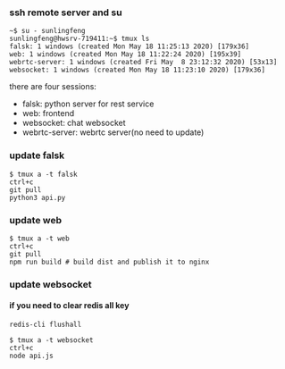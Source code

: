 ### ssh remote server and su
```
~$ su - sunlingfeng
sunlingfeng@hwsrv-719411:~$ tmux ls
falsk: 1 windows (created Mon May 18 11:25:13 2020) [179x36]
web: 1 windows (created Mon May 18 11:22:24 2020) [195x39]
webrtc-server: 1 windows (created Fri May  8 23:12:32 2020) [53x13]
websocket: 1 windows (created Mon May 18 11:23:10 2020) [179x36]
```
there are four sessions:
- falsk: python server for rest service
- web: frontend 
- websocket: chat websocket 
- webrtc-server: webrtc server(no need to update)

### update falsk
```
$ tmux a -t falsk
ctrl+c 
git pull
python3 api.py
```
### update web
```
$ tmux a -t web
ctrl+c 
git pull
npm run build # build dist and publish it to nginx
```
### update websocket

#### if you need to clear redis all key

```
redis-cli flushall
```

```
$ tmux a -t websocket
ctrl+c 
node api.js
```
